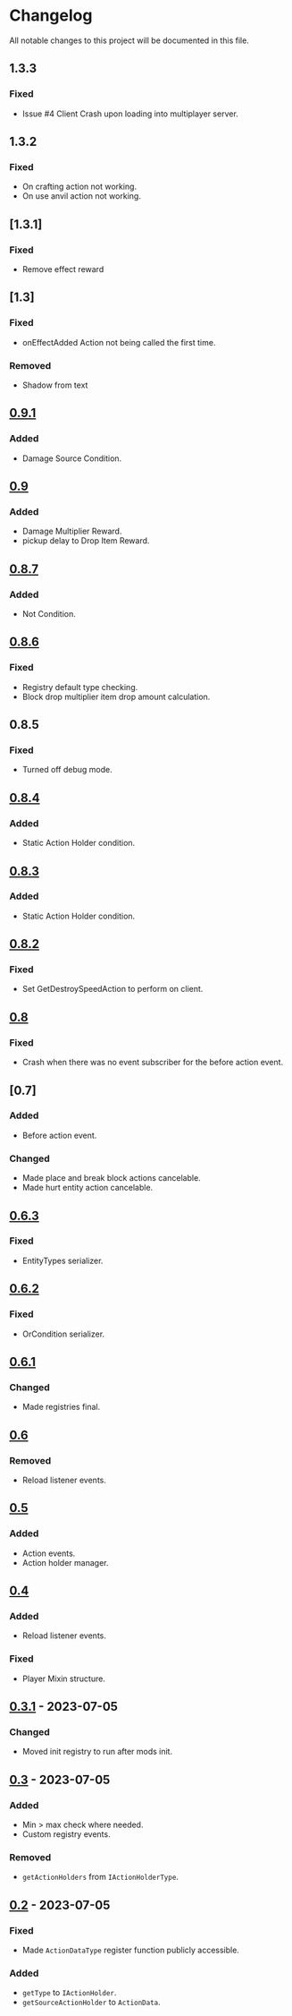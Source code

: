 # Changelog

All notable changes to this project will be documented in this file.

## 1.3.3

### Fixed
- Issue #4 Client Crash upon loading into multiplayer server.

## 1.3.2

### Fixed
- On crafting action not working.
- On use anvil action not working.

## [1.3.1]

### Fixed
- Remove effect reward

## [1.3]

### Fixed 
- onEffectAdded Action not being called the first time.

### Removed
- Shadow from text

## [0.9.1]
### Added
- Damage Source Condition.

[0.9.1]: https://github.com/DAQEM/Arc/compare/60021b402788f40abb454270ef7bab1afd2b3da4...25ac8ca910647bf986929c2dbd289739ff4ab4d4


## [0.9]
### Added
- Damage Multiplier Reward.
- pickup delay to Drop Item Reward.

[0.9]: https://github.com/DAQEM/Arc/compare/d86fc894198d0826b7dbdecbe0a5b87a2799a938...60021b402788f40abb454270ef7bab1afd2b3da4

## [0.8.7]
### Added
- Not Condition.

[0.8.7]: https://github.com/DAQEM/Arc/compare/bc45351dc5e7f3542ae0bb76bc705b8cb61adcf8...d86fc894198d0826b7dbdecbe0a5b87a2799a938

## [0.8.6]
### Fixed
- Registry default type checking.
- Block drop multiplier item drop amount calculation.

[0.8.6]: https://github.com/DAQEM/Arc/compare/790392c3b45b5a2df454a6ba8a6772371735ceac...bc45351dc5e7f3542ae0bb76bc705b8cb61adcf8

## 0.8.5
### Fixed
- Turned off debug mode.

## [0.8.4]
### Added
- Static Action Holder condition.

[0.8.4]: https://github.com/DAQEM/Arc/compare/7d1fbddb2137e80350a0a63d129078659e54883b...1ebaa35771e85db2973d4791e2ce8f0ea92cd6b0

## [0.8.3]
### Added
- Static Action Holder condition.

[0.8.3]: https://github.com/DAQEM/Arc/compare/1d19d8b9c1e8cf09f8f5bc0254df15773e1f5a30...7d1fbddb2137e80350a0a63d129078659e54883b

## [0.8.2]
### Fixed
- Set GetDestroySpeedAction to perform on client.

[0.8.2]: https://github.com/DAQEM/Arc/compare/166fd568eeceb9cde52e73e9fe09876c2d670df5...1d19d8b9c1e8cf09f8f5bc0254df15773e1f5a30

## [0.8]
### Fixed
- Crash when there was no event subscriber for the before action event.

[0.8]: https://github.com/DAQEM/Arc/compare/c78aec18fb66fec8b039caecdf683c2171b48363...3bd17d3ff7d8451b0c92b8d513cf9254b718514a

## [0.7]
### Added
- Before action event.

### Changed
- Made place and break block actions cancelable.
- Made hurt entity action cancelable.

[0.6]: https://github.com/DAQEM/Arc/compare/c8ef659b10c8e66f19e09a198e86154ce111a60a...c78aec18fb66fec8b039caecdf683c2171b48363


## [0.6.3]
### Fixed
- EntityTypes serializer.

[0.6.3]: https://github.com/DAQEM/Arc/compare/02c414f7dae0e8c606fddda0eaddf33be63547b5...c8ef659b10c8e66f19e09a198e86154ce111a60a

## [0.6.2]
### Fixed
- OrCondition serializer.

[0.6.2]: https://github.com/DAQEM/Arc/compare/a5d62eb40733fc4bda4f2ba7454684d5b7961ca8...02c414f7dae0e8c606fddda0eaddf33be63547b5

## [0.6.1]
### Changed
- Made registries final.

[0.6.1]: https://github.com/DAQEM/Arc/compare/fea0bcf479e223dc9daa72965ed290ecc66b1b96...a5d62eb40733fc4bda4f2ba7454684d5b7961ca8

## [0.6]
### Removed
- Reload listener events.

[0.6]: https://github.com/DAQEM/Arc/compare/47cf6bff91bea433511be6a2720b48a7961a3f3d...fea0bcf479e223dc9daa72965ed290ecc66b1b96

## [0.5]
### Added
- Action events.
- Action holder manager.

[0.5]: https://github.com/DAQEM/Arc/compare/e7dd6645b9dc0481c82750b6c60eac5afc0bc1d6...47cf6bff91bea433511be6a2720b48a7961a3f3d

## [0.4]
### Added
- Reload listener events.
### Fixed
- Player Mixin structure.

[0.4]: https://github.com/DAQEM/Arc/compare/7b22b74cf699627406d061901aad7455375d4c43...e7dd6645b9dc0481c82750b6c60eac5afc0bc1d6

## [0.3.1] - 2023-07-05
### Changed
- Moved init registry to run after mods init.

[0.3.1]: https://github.com/DAQEM/Arc/compare/e5cdcb7361ea44a143ab40251f2f5b0aec9b9114...7b22b74cf699627406d061901aad7455375d4c43

## [0.3] - 2023-07-05
### Added
- Min > max check where needed.
- Custom registry events.

### Removed
- `getActionHolders` from `IActionHolderType`.

[0.3]: https://github.com/DAQEM/Arc/compare/2b0b77380f0a6867fa71cdcce0c6743444a39892...e5cdcb7361ea44a143ab40251f2f5b0aec9b9114

## [0.2] - 2023-07-05
### Fixed
- Made `ActionDataType` register function publicly accessible.
### Added
- `getType` to `IActionHolder`.
- `getSourceActionHolder` to `ActionData`.

[0.2]: https://github.com/DAQEM/Arc/compare/26bc895c88c64b6a746a41e0b0ebe9f387108098...2b0b77380f0a6867fa71cdcce0c6743444a39892
